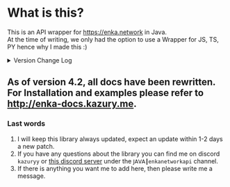 # What is this?

This is an API wrapper for https://enka.network in Java.
<br> At the time of writing, we only had the option to use a Wrapper for JS, TS, PY hence why I made this :)

<details>
<summary>Version Change Log</summary>

> Update - 25/05/2025 - Library Version: 5.6 | Honkai: Star Rail Update
- Added new 3.3 [version data](<https://github.com/kazuryyx/EnkaNetworkAPI/commit/430867c5ae67c0522afa529c022a800cc9f22b64>)

> Update - 08/05/2025 - Library Version: 5.6 | Genshin Impact Update
- Added new 5.6 [version data](<https://github.com/kazuryyx/EnkaNetworkAPI/commit/a47f2eaeea060888e5766d0256a900f49fd7507e>)

> Update - 11/04/2025 - Library Version: 5.5 | Honkai: Star Rail Update
- Added new 3.2 [version data](<https://github.com/kazuryyx/EnkaNetworkAPI/commit/d66af137c6e660610d6b635a26d33681964f49f2>)

**Note:** There have been other changes before these, only the latest 3 will show.
</details>

## As of version 4.2, all docs have been rewritten. For Installation and examples please refer to http://enka-docs.kazury.me.

### Last words
1. I will keep this library always updated, expect an update within 1-2 days a new patch.
2. If you have any questions about the library you can find me on discord ``kazuryy`` or [this discord server](https://discord.gg/CuXPVGJDhk) under the ``𝖩𝖠𝖵𝖠┃enkanetworkapi`` channel.
3. If there is anything you want me to add here, then please write me a message.
